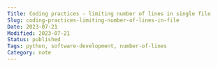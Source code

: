 ```yaml
---
Title: Coding practices - limiting number of lines in single file
Slug: coding-practices-limiting-number-of-lines-in-file
Date: 2023-07-21
Modified: 2023-07-21
Status: published
Tags: python, software-development, number-of-lines
Category: note
---
```


